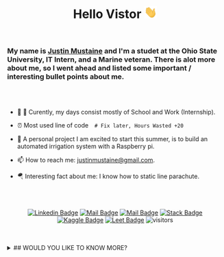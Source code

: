 <div align="center">

# __Hello Vistor__   <img style="float:center" src="https://raw.githubusercontent.com/eEqualsMxC/eEqualsMxC/master/wave.gif" width="30px"> 

</div>

<br>

### My name is [Justin Mustaine](www.linkedin.com/in/justin-mustaine-84b5a71aa "Check out my Linkedin") and I'm a studet at the Ohio State University, IT Intern, and a Marine veteran. There is alot more about me, so I went ahead and listed some important / interesting bullet points about me. 
</div>
<br>
<br>


- :telescope: :school: Curently, my days consist mostly of School and Work (Internship). 
   
- :alarm_clock: Most used line of code```   # Fix later, Hours Wasted +20 ```
  
- 🤔 A personal project I am excited to start this summer, is to build an automated irrigation system with a Raspberry pi. 
  
- 📫 How to reach me: justinmustaine@gmail.com.
  
- 🪂 Interesting fact about me: I know how to static line parachute.

<br>
<br>

<div align="center">
   
[![Linkedin Badge](https://img.shields.io/badge/Justin-84b5a71aa?style=follow&labelColor=0e76a8&logo=linkedin&logoColor=white&color=0e76a8)](www.linkedin.com/in/justin-mustaine-84b5a71aa) [![Mail Badge](https://img.shields.io/badge/-Snail_Mail-c0392b?style=flat&labelColor=c0392b&logo=gmail&logoColor=white)](mailto:justinmustaine@gmail.com) [![Mail Badge](https://img.shields.io/badge/-MustaineTube-e74c3c?style=flat&labelColor=e74c3c&logo=youtube&logoColor=white)](https://www.youtube.com/channel/UCQGm1eT79N3bcrFi1tXvg1w) [![Stack Badge](https://img.shields.io/badge/-StackoverFlow-e74c3c?style=flat&labelColor=f58025&logo=stackoverflow&logoColor=white&color=f58025)](https://stackoverflow.com/users/13297513/import-justin-as-awesome?tab=profile) [![Kaggle Badge](https://img.shields.io/badge/-Kaggle-e74c3c?style=flat&labelColor=20beff&logo=kaggle&logoColor=white&color=20beff)](https://www.kaggle.com/justinmustaine) [![Leet Badge](https://img.shields.io/badge/-Leet_Code-84b5a71aa?&textcolor=111111&style=flat&labelColor=FFA116&logo=kaggle&logoColor=black&color=FFA116)](https://leetcode.com/justinmustaine/) ![visitors](https://visitor-badge.glitch.me/badge?page_id=eEqualsMxC.eEqualsMxC)

</div>
<br>
<br>

<details>
<summary> 
## WOULD YOU LIKE TO KNOW MORE?
</summary>
   
   <br>
   <br>
   
   <div align="center">
  
   #That was deffinetly a reffrence to one of my all time favorites, [__Starship Troopers__](https://www.imdb.com/title/tt0120201/ "Actually its the greatest movie ever!").
   
   </div>
   
   <div align="center">
   <br>
   <img style="float:center" src="https://media.giphy.com/media/LjV6JxpqzZY1a/giphy.gif" width="500px" height="500px"> 
   <br>
   </div>

<br>
<br>

<p> Thanks for taking further intrest about me. However, at this time I havent fully uploaded all my work. This is a work in progress and soon this profile will be up to date.
</p>

<p>
    Again, thank you and check out bellow. I've added a couple badges of technologies that I feel like I have some level of proficeny in. Please note that the order of those technologies will also describe in order my strongest to least strongest. I would have liked to add C++ to the list, but maybe at the end of this summer I'll get it.

</p>

<br>
<br>

<div>

## __Top Technologies__

</div>
<br>

[![Python Badge](https://img.shields.io/badge/-python-3776AB?style=for-the-badge&labelColor=black&logo=python&logoColor=3776AB)](#) [![SQLite Badge](https://img.shields.io/badge/-SQLITE-003B57?style=for-the-badge&labelColor=black&logo=sqlite&logoColor=003B57)](#) [![Excel Badge](https://img.shields.io/badge/-Microsoft_Excel-217346?style=for-the-badge&labelColor=black&logo=Microsoft-Excel&logoColor=217346)](#) [![microsoftaccess Badge](https://img.shields.io/badge/-Microsoft_Access-A4373A?style=for-the-badge&labelColor=black&logo=microsoft-access&logoColor=A4373A)](#) [![R Badge](https://img.shields.io/badge/-_R_-276DC3?style=for-the-badge&labelColor=black&logo=R&logoColor=276DC3)](#) [![HTML Badge](https://img.shields.io/badge/-HTML5-E34F26?style=for-the-badge&labelColor=black&logo=HTML5&logoColor=E34F26)](#) [![Java Badge](https://img.shields.io/badge/-JAVA-007396?style=for-the-badge&labelColor=black&logo=JAVA&logoColor=007396)](#) [![QGIS Badge](https://img.shields.io/badge/-Qgis-589632?style=for-the-badge&labelColor=black&logo=qgis&logoColor=589632)](#) [![linux Badge](https://img.shields.io/badge/-linux-Fcc624?style=for-the-badge&labelColor=black&logo=linux&logoColor=Fcc624)](#) [![windows Badge](https://img.shields.io/badge/-Windows-0078D6?style=for-the-badge&labelColor=black&logo=Windows&logoColor=0078D6)](#)

</div>

<br>
<br>
<br>

## __Github Stats__
<br>

[![Justins GitHub stats](https://github-readme-stats.vercel.app/api?username=eEqualsMxC&hide=contribs,prs,issues&theme=tokyonight)](https://github.com/eEqualsMxC/github-readme-stats)

</details>

 
